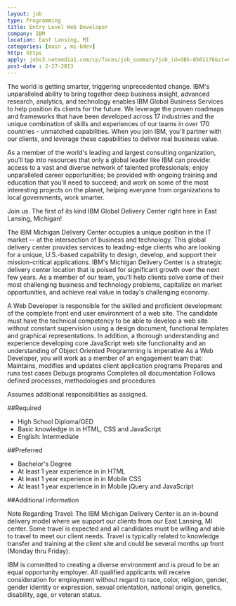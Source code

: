 ```yaml
---
layout: job
type: Programming
title: Entry Level Web Developer
company: IBM
location: East Lansing, MI
categories: [main , mi-bdev]
http: https
apply: jobs3.netmedia1.com/cp/faces/job_summary?job_id=GBS-0561176&st=6791
post-date : 2-27-2013
---
```


The world is getting smarter, triggering unprecedented change. IBM's unparalleled ability to bring together deep business insight, advanced research, analytics, and technology enables IBM Global Business Services to help position its clients for the future. We leverage the proven roadmaps and frameworks that have been developed across 17 industries and the unique combination of skills and experiences of our teams in over 170 countries - unmatched capabilities. When you join IBM, you'll partner with our clients, and leverage these capabilities to deliver real business value.

As a member of the world's leading and largest consulting organization, you'll tap into resources that only a global leader like IBM can provide: access to a vast and diverse network of talented professionals; enjoy unparalleled career opportunities; be provided with ongoing training and education that you'll need to succeed; and work on some of the most interesting projects on the planet, helping everyone from organizations to local governments, work smarter.

Join us. The first of its kind IBM Global Delivery Center right here in East Lansing, Michigan!

The IBM Michigan Delivery Center occupies a unique position in the IT market -- at the intersection of business and technology. This global delivery center provides services to leading-edge clients who are looking for a unique, U.S.-based capability to design, develop, and support their mission-critical applications. IBM's Michigan Delivery Center is a strategic delivery center location that is poised for significant growth over the next few years. As a member of our team, you'll help clients solve some of their most challenging business and technology problems, capitalize on market opportunities, and achieve real value in today's challenging economy.

A Web Developer is responsible for the skilled and proficient development of the complete front end user environment of a web site. The candidate must have the technical competency to be able to develop a web
site without constant supervision using a design document, functional templates and graphical representations. In addition, a thorough understanding and experience developing core JavaScript web site functionality and an understanding of Object Oriented Programming is imperative
As a Web Developer, you will work as a member of an engagement team that:
Maintains, modifies and updates client application programs
Prepares and runs test cases
Debugs programs
Completes all documentation
Follows defined processes, methodologies and procedures

Assumes additional responsibilities as assigned.

##Required

* High School Diploma/GED
* Basic knowledge in in HTML, CSS and JavaScript
* English: Intermediate

##Preferred

* Bachelor's Degree
* At least 1 year experience in in HTML
* At least 1 year experience in in Mobile CSS
* At least 1 year experience in in Mobile jQuery and JavaScript

##Additional information

Note Regarding Travel: The IBM Michigan Delivery Center is an in-bound delivery model where we support our clients from our East Lansing, MI center. Some travel is expected and all candidates must be willing and able to travel to meet our client needs. Travel is typically related to knowledge transfer and training at the client site and could be several months up front (Monday thru Friday).
 
IBM is committed to creating a diverse environment and is proud to be an equal opportunity employer. All qualified applicants will receive consideration for employment without regard to race, color, religion, gender, gender identity or expression, sexual orientation, national origin, genetics, disability, age, or veteran status.